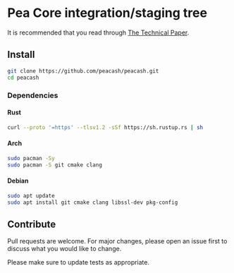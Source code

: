 # Pea Core integration/staging tree

It is recommended that you read through [The Technical Paper](https://github.com/peacash/paper/blob/main/README.md).

## Install

```bash
git clone https://github.com/peacash/peacash.git
cd peacash
```

### Dependencies

#### Rust

```bash
curl --proto '=https' --tlsv1.2 -sSf https://sh.rustup.rs | sh
```

#### Arch

```bash
sudo pacman -Sy
sudo pacman -S git cmake clang
```

#### Debian

```bash
sudo apt update
sudo apt install git cmake clang libssl-dev pkg-config
```

## Contribute

Pull requests are welcome. For major changes, please open an issue first to discuss what you would like to change.

Please make sure to update tests as appropriate.
